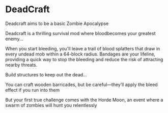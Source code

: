 # DeadCraft
Deadcraft aims to be a basic Zombie Apocalypse

Deadcraft is a thrilling survival mod where bloodbecomes your greatest enemy...

When you start bleeding, you'll leave a trail of blood splatters that draw in every undead mob within a 64-block radius. Bandages are your lifeline, providing a quick way to stop the bleeding and reduce the risk of attracting nearby threats.

Build structures to keep out the dead...

You can craft wooden barricades, but be careful—they’ll apply the bleed effect if you run into them

But your first true challenge comes with the Horde Moon, an event where a swarm of zombies will hunt you relentlessly

